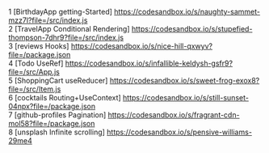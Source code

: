 1 [BirthdayApp getting-Started] https://codesandbox.io/s/naughty-sammet-mzz7l?file=/src/index.js  
2 [TravelApp Conditional Rendering] https://codesandbox.io/s/stupefied-thompson-7dhr9?file=/src/index.js  
3 [reviews Hooks] https://codesandbox.io/s/nice-hill-qxwyv?file=/package.json  
4 [Todo UseRef] https://codesandbox.io/s/infallible-keldysh-gsfr9?file=/src/App.js  
5 [ShoppingCart useReducer] https://codesandbox.io/s/sweet-frog-exox8?file=/src/Item.js    
6 [cocktails Routing+UseContext] https://codesandbox.io/s/still-sunset-04npx?file=/package.json  
7 [github-profiles Pagination] https://codesandbox.io/s/fragrant-cdn-mol58?file=/package.json  
8 [unsplash Infinite scrolling] https://codesandbox.io/s/pensive-williams-29me4  
